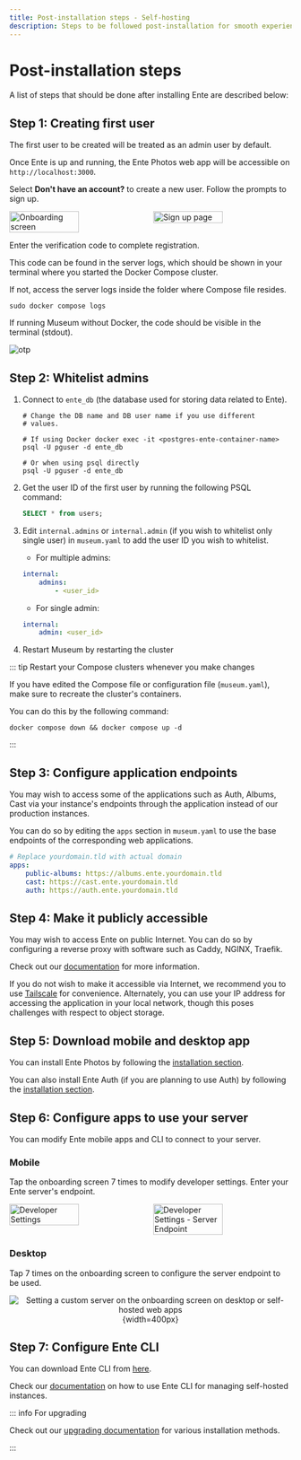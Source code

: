 ```yaml
---
title: Post-installation steps - Self-hosting
description: Steps to be followed post-installation for smooth experience
---
```


# Post-installation steps

A list of steps that should be done after installing Ente are described below:

## Step 1: Creating first user

The first user to be created will be treated as an admin user by default.

Once Ente is up and running, the Ente Photos web app will be accessible on
`http://localhost:3000`.

Select **Don't have an account?** to create a new user. Follow the prompts to
sign up.

<div style="display: flex; gap: 10px;">
  <img alt="Onboarding screen" src="/onboarding.png" style="width: 50%; height: auto;">
  <img alt="Sign up page" src="/sign-up.png" style="width: 50%; height: auto;">
</div>

Enter the verification code to complete registration.

This code can be found in the server logs, which should be shown in your
terminal where you started the Docker Compose cluster.

If not, access the server logs inside the folder where Compose file resides.

```shell
sudo docker compose logs
```

If running Museum without Docker, the code should be visible in the terminal
(stdout).

![otp](/otp.png)

## Step 2: Whitelist admins

1.  Connect to `ente_db` (the database used for storing data related to Ente).

    ```shell
    # Change the DB name and DB user name if you use different
    # values.

    # If using Docker docker exec -it <postgres-ente-container-name>
    psql -U pguser -d ente_db

    # Or when using psql directly
    psql -U pguser -d ente_db
    ```

2.  Get the user ID of the first user by running the following PSQL command:

    ```sql
    SELECT * from users;
    ```

3.  Edit `internal.admins` or `internal.admin` (if you wish to whitelist only
    single user) in `museum.yaml` to add the user ID you wish to whitelist.

    - For multiple admins:

    ```yaml
    internal:
        admins:
            - <user_id>
    ```

    - For single admin:

    ```yaml
    internal:
        admin: <user_id>
    ```

4.  Restart Museum by restarting the cluster

::: tip Restart your Compose clusters whenever you make changes

If you have edited the Compose file or configuration file (`museum.yaml`), make
sure to recreate the cluster's containers.

You can do this by the following command:

```shell
docker compose down && docker compose up -d
```

:::

## Step 3: Configure application endpoints

You may wish to access some of the applications such as Auth, Albums, Cast via
your instance's endpoints through the application instead of our production
instances.

You can do so by editing the `apps` section in `museum.yaml` to use the base
endpoints of the corresponding web applications.

```yaml
# Replace yourdomain.tld with actual domain
apps:
    public-albums: https://albums.ente.yourdomain.tld
    cast: https://cast.ente.yourdomain.tld
    auth: https://auth.ente.yourdomain.tld
```

## Step 4: Make it publicly accessible

You may wish to access Ente on public Internet. You can do so by configuring a
reverse proxy with software such as Caddy, NGINX, Traefik.

Check out our [documentation](/self-hosting/administration/reverse-proxy) for
more information.

If you do not wish to make it accessible via Internet, we recommend you to use
[Tailscale](/self-hosting/guides/tailscale) for convenience. Alternately, you
can use your IP address for accessing the application in your local network,
though this poses challenges with respect to object storage.

## Step 5: Download mobile and desktop app

You can install Ente Photos by following the
[installation section](/photos/faq/installing).

You can also install Ente Auth (if you are planning to use Auth) by following
the [installation section](/auth/faq/installing).

## Step 6: Configure apps to use your server

You can modify Ente mobile apps and CLI to connect to your server.

### Mobile

Tap the onboarding screen 7 times to modify developer settings. Enter your Ente
server's endpoint.

<div style="display: flex; gap: 10px;">
<img src="/developer-settings.png" alt="Developer Settings" height="50%" width="50%" />
<img src="/developer-settings-endpoint.png" alt="Developer Settings - Server Endpoint" height="50%" width="50%" />
</div>

### Desktop

Tap 7 times on the onboarding screen to configure the server endpoint to be
used.

<div align="center">

![Setting a custom server on the onboarding screen on desktop or self-hosted web
apps](web-dev-settings.png){width=400px}

</div>

## Step 7: Configure Ente CLI

You can download Ente CLI from
[here](https://github.com/ente-io/ente/releases?q=tag%3Acli).

Check our [documentation](/self-hosting/administration/cli) on how to use Ente
CLI for managing self-hosted instances.

::: info For upgrading

Check out our [upgrading documentation](/self-hosting/installation/upgrade) for
various installation methods.

:::
